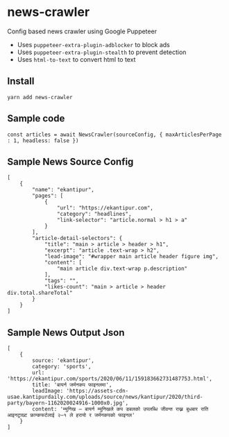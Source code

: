 # news-crawler

Config based news crawler using Google Puppeteer

-   Uses `puppeteer-extra-plugin-adblocker` to block ads
-   Uses `puppeteer-extra-plugin-stealth` to prevent detection
-   Uses `html-to-text` to convert html to text

## Install

    yarn add news-crawler

## Sample code

    const articles = await NewsCrawler(sourceConfig, { maxArticlesPerPage : 1, headless: false })

## Sample News Source Config

```
[
    {
        "name": "ekantipur",
        "pages": [
            {
                "url": "https://ekantipur.com",
                "category": "headlines",
                "link-selector": "article.normal > h1 > a"
            }
        ],
        "article-detail-selectors": {
            "title": "main > article > header > h1",
            "excerpt": "article .text-wrap > h2",
            "lead-image": "#wrapper main article header figure img",
            "content": [
                "main article div.text-wrap p.description"
            ],
            "tags": "",
            "likes-count": "main > article > header div.total.shareTotal"
        }
    }
]
```

## Sample News Output Json

```
[
    {
        source: 'ekantipur',
        category: 'sports',
        url: 'https://ekantipur.com/sports/2020/06/11/159183662731487753.html',
        title: 'बायर्न जर्मनकप फाइनलमा',
        leadImage: 'https://assets-cdn-usae.kantipurdaily.com/uploads/source/news/kantipur/2020/third-party/bayern-1162020024916-1000x0.jpg',
        content: 'म्युनिख — बायर्न म्युनिखले कप डबलको उपलब्धि जीवन्त राख्न बुधबार राति आइनट्राख्ट फ्रान्कफर्टलाई २–१ ले हरायो र जर्मनकपको फाइनल'
    }
]
```
